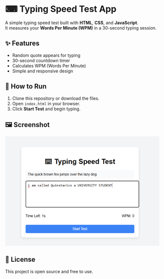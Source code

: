 # ⌨ Typing Speed Test App

A simple typing speed test built with **HTML**, **CSS**, and **JavaScript**.  
It measures your **Words Per Minute (WPM)** in a 30-second typing session.

## ✨ Features
- Random quote appears for typing
- 30-second countdown timer
- Calculates WPM (Words Per Minute)
- Simple and responsive design

## 🚀 How to Run
1. Clone this repository or download the files.
2. Open `index.html` in your browser.
3. Click **Start Test** and begin typing.

## 🖼 Screenshot
![Typing Speed Test Screenshot](screenshot.png)

## 📜 License
This project is open source and free to use.

